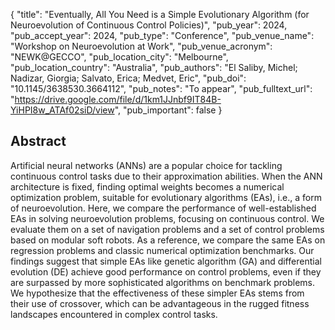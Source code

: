 {
  "title": "Eventually, All You Need is a Simple Evolutionary Algorithm (for Neuroevolution of Continuous Control Policies)",
  "pub_year": 2024,
  "pub_accept_year": 2024,
  "pub_type": "Conference",
  "pub_venue_name": "Workshop on Neuroevolution at Work",
  "pub_venue_acronym": "NEWK@GECCO",
  "pub_location_city": "Melbourne",
  "pub_location_country": "Australia",
  "pub_authors": "El Saliby, Michel; Nadizar, Giorgia; Salvato, Erica; Medvet, Eric",
  "pub_doi": "10.1145/3638530.3664112",
  "pub_notes": "To appear",
  "pub_fulltext_url": "https://drive.google.com/file/d/1km1JJnbf9IT84B-YiHPI8w_ATAf02siD/view",
  "pub_important": false
}

## Abstract
Artificial neural networks (ANNs) are a popular choice for tackling continuous control tasks due to their approximation abilities. When the ANN architecture is fixed, finding optimal weights becomes a numerical optimization problem, suitable for evolutionary algorithms (EAs), i.e., a form of neuroevolution. Here, we compare the performance of well-established EAs in solving neuroevolution problems, focusing on continuous control. We evaluate them on a set of navigation problems and a set of control problems based on modular soft robots. As a reference, we compare the same EAs on regression problems and classic numerical optimization benchmarks. Our findings suggest that simple EAs like genetic algorithm (GA) and differential evolution (DE) achieve good performance on control problems, even if they are surpassed by more sophisticated algorithms on benchmark problems. We hypothesize that the effectiveness of these simpler EAs stems from their use of crossover, which can be advantageous in the rugged fitness landscapes encountered in complex control tasks.
